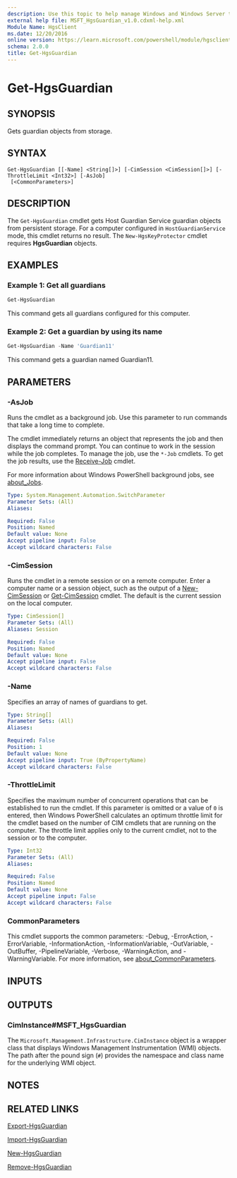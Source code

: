 ```yaml
---
description: Use this topic to help manage Windows and Windows Server technologies with Windows PowerShell.
external help file: MSFT_HgsGuardian_v1.0.cdxml-help.xml
Module Name: HgsClient
ms.date: 12/20/2016
online version: https://learn.microsoft.com/powershell/module/hgsclient/get-hgsguardian?view=windowsserver2025-ps&wt.mc_id=ps-gethelp
schema: 2.0.0
title: Get-HgsGuardian
---
```


# Get-HgsGuardian

## SYNOPSIS
Gets guardian objects from storage.

## SYNTAX

```
Get-HgsGuardian [[-Name] <String[]>] [-CimSession <CimSession[]>] [-ThrottleLimit <Int32>] [-AsJob]
 [<CommonParameters>]
```

## DESCRIPTION

The `Get-HgsGuardian` cmdlet gets Host Guardian Service guardian objects from persistent storage.
For a computer configured in `HostGuardianService` mode, this cmdlet returns no result. The
`New-HgsKeyProtector` cmdlet requires **HgsGuardian** objects.

## EXAMPLES

### Example 1: Get all guardians

```powershell
Get-HgsGuardian
```

This command gets all guardians configured for this computer.

### Example 2: Get a guardian by using its name

```powershell
Get-HgsGuardian -Name 'Guardian11'
```

This command gets a guardian named Guardian11.

## PARAMETERS

### -AsJob

Runs the cmdlet as a background job. Use this parameter to run commands that take a long time to
complete.

The cmdlet immediately returns an object that represents the job and then displays the command
prompt. You can continue to work in the session while the job completes. To manage the job, use the
`*-Job` cmdlets. To get the job results, use the
[Receive-Job](https://go.microsoft.com/fwlink/?LinkID=113372) cmdlet.

For more information about Windows PowerShell background jobs, see
[about_Jobs](https://go.microsoft.com/fwlink/?LinkID=113251).

```yaml
Type: System.Management.Automation.SwitchParameter
Parameter Sets: (All)
Aliases:

Required: False
Position: Named
Default value: None
Accept pipeline input: False
Accept wildcard characters: False
```

### -CimSession

Runs the cmdlet in a remote session or on a remote computer.
Enter a computer name or a session object, such as the output of a [New-CimSession](https://go.microsoft.com/fwlink/p/?LinkId=227967) or [Get-CimSession](https://go.microsoft.com/fwlink/p/?LinkId=227966) cmdlet.
The default is the current session on the local computer.

```yaml
Type: CimSession[]
Parameter Sets: (All)
Aliases: Session

Required: False
Position: Named
Default value: None
Accept pipeline input: False
Accept wildcard characters: False
```

### -Name

Specifies an array of names of guardians to get.

```yaml
Type: String[]
Parameter Sets: (All)
Aliases:

Required: False
Position: 1
Default value: None
Accept pipeline input: True (ByPropertyName)
Accept wildcard characters: False
```

### -ThrottleLimit

Specifies the maximum number of concurrent operations that can be established to run the cmdlet. If
this parameter is omitted or a value of `0` is entered, then Windows PowerShell calculates an
optimum throttle limit for the cmdlet based on the number of CIM cmdlets that are running on the
computer. The throttle limit applies only to the current cmdlet, not to the session or to the
computer.

```yaml
Type: Int32
Parameter Sets: (All)
Aliases:

Required: False
Position: Named
Default value: None
Accept pipeline input: False
Accept wildcard characters: False
```

### CommonParameters

This cmdlet supports the common parameters: -Debug, -ErrorAction, -ErrorVariable, -InformationAction, -InformationVariable, -OutVariable, -OutBuffer, -PipelineVariable, -Verbose, -WarningAction, and -WarningVariable. For more information, see [about_CommonParameters](http://go.microsoft.com/fwlink/?LinkID=113216).

## INPUTS

## OUTPUTS

### CimInstance#MSFT_HgsGuardian

The `Microsoft.Management.Infrastructure.CimInstance` object is a wrapper class that displays Windows Management Instrumentation (WMI) objects.
The path after the pound sign (`#`) provides the namespace and class name for the underlying WMI object.

## NOTES

## RELATED LINKS

[Export-HgsGuardian](./Export-HgsGuardian.md)

[Import-HgsGuardian](./Import-HgsGuardian.md)

[New-HgsGuardian](./New-HgsGuardian.md)

[Remove-HgsGuardian](./Remove-HgsGuardian.md)
